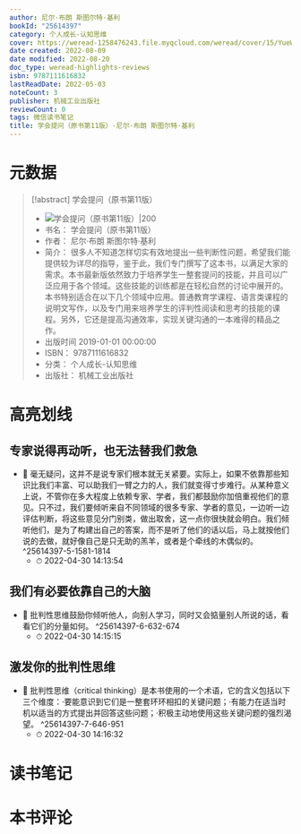 ```yaml
---
author: 尼尔·布朗 斯图尔特·基利
bookId: "25614397"
category: 个人成长-认知思维
cover: https://weread-1258476243.file.myqcloud.com/weread/cover/15/YueWen_25614397/t7_YueWen_25614397.jpg
date created: 2022-08-09
date modified: 2022-08-20
doc_type: weread-highlights-reviews
isbn: 9787111616832
lastReadDate: 2022-05-03
noteCount: 3
publisher: 机械工业出版社
reviewCount: 0
tags: 微信读书笔记
title: 学会提问（原书第11版）-尼尔·布朗 斯图尔特·基利
---
```

# 元数据
> [!abstract] 学会提问（原书第11版）
> - ![ 学会提问（原书第11版）|200](https://weread-1258476243.file.myqcloud.com/weread/cover/15/YueWen_25614397/t7_YueWen_25614397.jpg)
> - 书名： 学会提问（原书第11版）
> - 作者： 尼尔·布朗 斯图尔特·基利
> - 简介： 很多人不知道怎样切实有效地提出一些判断性问题，希望我们能提供较为详尽的指导，鉴于此，我们专门撰写了这本书，以满足大家的需求。本书最新版依然致力于培养学生一整套提问的技能，并且可以广泛应用于各个领域。这些技能的训练都是在轻松自然的讨论中展开的。本书特别适合在以下几个领域中应用。普通教育学课程、语言类课程的说明文写作，以及专门用来培养学生的评判性阅读和思考的技能的课程。另外，它还是提高沟通效率，实现关键沟通的一本难得的精品之作。
> - 出版时间 2019-01-01 00:00:00
> - ISBN： 9787111616832
> - 分类： 个人成长-认知思维
> - 出版社： 机械工业出版社

# 高亮划线

## 专家说得再动听，也无法替我们救急


- 📌 毫无疑问，这并不是说专家们根本就无关紧要。实际上，如果不依靠那些知识比我们丰富、可以助我们一臂之力的人，我们就变得寸步难行。从某种意义上说，不管你在多大程度上依赖专家、学者，我们都鼓励你加倍重视他们的意见。只不过，我们要倾听来自不同领域的很多专家、学者的意见，一边听一边评估判断，将这些意见分门别类，做出取舍，这一点你很快就会明白。我们倾听他们，是为了构建出自己的答案，而不是听了他们的话以后，马上就按他们说的去做，就好像自己是只无助的羔羊，或者是个牵线的木偶似的。 ^25614397-5-1581-1814
    - ⏱ 2022-04-30 14:13:54 
## 我们有必要依靠自己的大脑


- 📌 批判性思维鼓励你倾听他人，向别人学习，同时又会掂量别人所说的话，看看它们的分量如何。 ^25614397-6-632-674
    - ⏱ 2022-04-30 14:15:15 
## 激发你的批判性思维


- 📌 批判性思维（critical thinking）是本书使用的一个术语，它的含义包括以下三个维度：·要能意识到它们是一整套环环相扣的关键问题；·有能力在适当时机以适当的方式提出并回答这些问题；·积极主动地使用这些关键问题的强烈渴望。 ^25614397-7-646-951
    - ⏱ 2022-04-30 14:16:32 
# 读书笔记

# 本书评论
